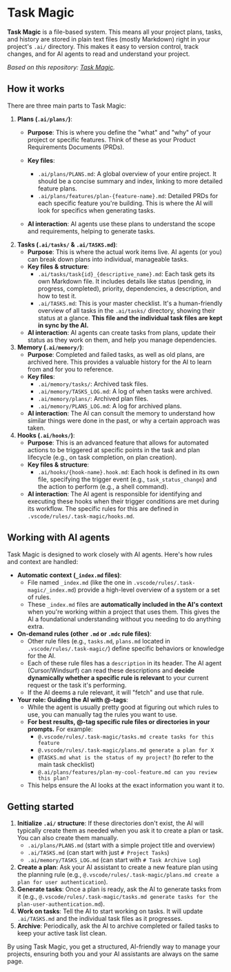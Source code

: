 # Task Magic

**Task Magic** is a file-based system.
This means all your project plans, tasks, and history are stored in plain text files (mostly Markdown) right in your project's `.ai/` directory.
This makes it easy to version control, track changes, and for AI agents to read and understand your project.

*Based on this repository: [Task Magic](https://github.com/iannuttall/task-magic).*

## How it works

There are three main parts to Task Magic:

1. **Plans (`.ai/plans/`)**:
    - **Purpose**: This is where you define the "what" and "why" of your project or specific features. Think of these as your Product Requirements Documents (PRDs).
    - **Key files**:
      - `.ai/plans/PLANS.md`: A global overview of your entire project. It should be a concise summary and index, linking to more detailed feature plans.
      - `.ai/plans/features/plan-{feature-name}.md`: Detailed PRDs for each specific feature you're building. This is where the AI will look for specifics when generating tasks.

    - **AI interaction**: AI agents use these plans to understand the scope and requirements, helping to generate tasks.
2. **Tasks (`.ai/tasks/` & `.ai/TASKS.md`)**:
    - **Purpose**: This is where the actual work items live. AI agents (or you) can break down plans into individual, manageable tasks.
    - **Key files & structure**:
      - `.ai/tasks/task{id}_{descriptive_name}.md`: Each task gets its own Markdown file. It includes details like status (pending, in progress, completed), priority, dependencies, a description, and how to test it.
      - `.ai/TASKS.md`: This is your master checklist. It's a human-friendly overview of all tasks in the `.ai/tasks/` directory, showing their status at a glance. **This file and the individual task files are kept in sync by the AI.**
    - **AI interaction**: AI agents can create tasks from plans, update their status as they work on them, and help you manage dependencies.
3. **Memory (`.ai/memory/`)**:
    - **Purpose**: Completed and failed tasks, as well as old plans, are archived here. This provides a valuable history for the AI to learn from and for you to reference.
    - **Key files**:
      - `.ai/memory/tasks/`: Archived task files.
      - `.ai/memory/TASKS_LOG.md`: A log of when tasks were archived.
      - `.ai/memory/plans/`: Archived plan files.
      - `.ai/memory/PLANS_LOG.md`: A log for archived plans.
    - **AI interaction**: The AI can consult the memory to understand how similar things were done in the past, or why a certain approach was taken.
4. **Hooks (`.ai/hooks/`)**:
    - **Purpose**: This is an advanced feature that allows for automated actions to be triggered at specific points in the task and plan lifecycle (e.g., on task completion, on plan creation).
    - **Key files & structure**:
      - `.ai/hooks/{hook-name}.hook.md`: Each hook is defined in its own file, specifying the trigger event (e.g., `task_status_change`) and the action to perform (e.g., a shell command).
    - **AI interaction**: The AI agent is responsible for identifying and executing these hooks when their trigger conditions are met during its workflow. The specific rules for this are defined in `.vscode/rules/.task-magic/hooks.md`.

## Working with AI agents

Task Magic is designed to work closely with AI agents. Here's how rules and context are handled:

- **Automatic context (`_index.md` files)**:
  - File named `_index.md` (like the one in `.vscode/rules/.task-magic/_index.md`) provide a high-level overview of a system or a set of rules.
  - These `_index.md` files are **automatically included in the AI's context** when you're working within a project that uses them. This gives the AI a foundational understanding without you needing to do anything extra.
- **On-demand rules (other `.md` or `.mdc` rule files)**:
  - Other rule files (e.g., `tasks.md`, `plans.md` located in `.vscode/rules/.task-magic/`) define specific behaviors or knowledge for the AI.
  - Each of these rule files has a `description` in its header. The AI agent (Cursor/Windsurf) can read these descriptions and **decide dynamically whether a specific rule is relevant** to your current request or the task it's performing.
  - If the AI deems a rule relevant, it will "fetch" and use that rule.
- **Your role: Guiding the AI with @-tags**:
  - While the agent is usually pretty good at figuring out which rules to use, you can manually tag the rules you want to use.
  - **For best results, @-tag specific rule files or directories in your prompts.** For example:
    - `@.vscode/rules/.task-magic/tasks.md create tasks for this feature`
    - `@.vscode/rules/.task-magic/plans.md generate a plan for X`
    - `@TASKS.md what is the status of my project?` (to refer to the main task checklist)
    - `@.ai/plans/features/plan-my-cool-feature.md can you review this plan?`
  - This helps ensure the AI looks at the exact information you want it to.

## Getting started

1. **Initialize `.ai/` structure**: If these directories don't exist, the AI will typically create them as needed when you ask it to create a plan or task. You can also create them manually.
    - `.ai/plans/PLANS.md` (start with a simple project title and overview)
    - `.ai/TASKS.md` (can start with just `# Project Tasks`)
    - `.ai/memory/TASKS_LOG.md` (can start with `# Task Archive Log`)
2. **Create a plan**: Ask your AI assistant to create a new feature plan using the planning rule (e.g., `@.vscode/rules/.task-magic/plans.md create a plan for user authentication`).
3. **Generate tasks**: Once a plan is ready, ask the AI to generate tasks from it (e.g., `@.vscode/rules/.task-magic/tasks.md generate tasks for the plan-user-authentication.md`).
4. **Work on tasks**: Tell the AI to start working on tasks. It will update `.ai/TASKS.md` and the individual task files as it progresses.
5. **Archive**: Periodically, ask the AI to archive completed or failed tasks to keep your active task list clean.

By using Task Magic, you get a structured, AI-friendly way to manage your projects, ensuring both you and your AI assistants are always on the same page.
